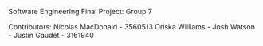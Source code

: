 Software Engineering Final Project: Group 7

Contributors:
Nicolas MacDonald - 3560513
Oriska Williams - 
Josh Watson - 
Justin Gaudet - 3161940
